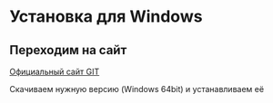 # Установка для Windows
## Переходим на сайт 
[Официальный сайт GIT](https://git-scm.com/download/win "Official GIT")

Скачиваем нужную версию (Windows 64bit) и устанавливаем её

